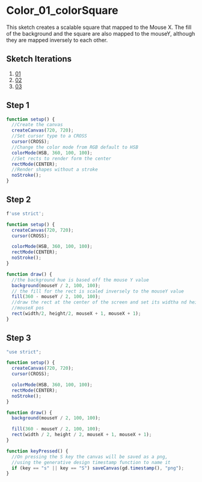 # Color_01_colorSquare

This sketch creates a scalable square that mapped to the Mouse X. The fill of the background and the square are also mapped to the mouseY, although they are mapped inversely to each other.

## Sketch Iterations

1. [01](_01/)
2. [02](_02/)
3. [03](_03/)

## Step 1

```js
function setup() {
  //Create the canvas
  createCanvas(720, 720);
  //Set cursor type to a CROSS
  cursor(CROSS);
  //Change the color mode from RGB default to HSB
  colorMode(HSB, 360, 100, 100);
  //Set rects to render form the center
  rectMode(CENTER);
  //Render shapes without a stroke
  noStroke();
}
```

## Step 2

```js
f'use strict';

function setup() {
  createCanvas(720, 720);
  cursor(CROSS);

  colorMode(HSB, 360, 100, 100);
  rectMode(CENTER);
  noStroke();
}

function draw() {
  //the background hue is based off the mouse Y value
  background(mouseY / 2, 100, 100);
  // the fill for the rect is scaled inversely to the mouseY value
  fill(360 - mouseY / 2, 100, 100);
  //draw the rect at the center of the screen and set its widtha nd height based off the
  //mouseX pos
  rect(width/2, height/2, mouseX + 1, mouseX + 1);
}
```

## Step 3

```js
"use strict";

function setup() {
  createCanvas(720, 720);
  cursor(CROSS);

  colorMode(HSB, 360, 100, 100);
  rectMode(CENTER);
  noStroke();
}

function draw() {
  background(mouseY / 2, 100, 100);

  fill(360 - mouseY / 2, 100, 100);
  rect(width / 2, height / 2, mouseX + 1, mouseX + 1);
}

function keyPressed() {
  //On pressing the S key the canvas will be saved as a png,
  //using the generative design timestamp function to name it
  if (key == "s" || key == "S") saveCanvas(gd.timestamp(), "png");
}
```
